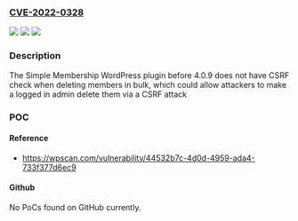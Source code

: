 ### [CVE-2022-0328](https://cve.mitre.org/cgi-bin/cvename.cgi?name=CVE-2022-0328)
![](https://img.shields.io/static/v1?label=Product&message=Simple%20Membership&color=blue)
![](https://img.shields.io/static/v1?label=Version&message=n%2Fa&color=blue)
![](https://img.shields.io/static/v1?label=Vulnerability&message=CWE-352%20Cross-Site%20Request%20Forgery%20(CSRF)&color=brighgreen)

### Description

The Simple Membership WordPress plugin before 4.0.9 does not have CSRF check when deleting members in bulk, which could allow attackers to make a logged in admin delete them via a CSRF attack

### POC

#### Reference
- https://wpscan.com/vulnerability/44532b7c-4d0d-4959-ada4-733f377d6ec9

#### Github
No PoCs found on GitHub currently.

